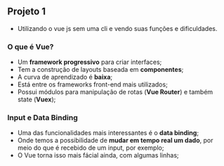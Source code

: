## Projeto 1

- Utilizando o vue js sem uma cli e vendo suas funções e dificuldades.

### O que é Vue?

- Um **framework progressivo** para criar interfaces;
- Tem a construção de layouts baseada em **componentes**;
- A curva de aprendizado é **baixa**;
- Está entre os frameworks front-end mais utilizados;
- Possui módulos para manipulação de rotas (**Vue Router**) e também state (**Vuex**);

### Input e Data Binding

- Uma das funcionalidades mais interessantes é o **data binding**;
- Onde temos a possibilidade de **mudar em tempo real um dado**, por meio do que é recebido de um input, por exemplo;
- O Vue torna isso mais fácial ainda, com algumas linhas;
